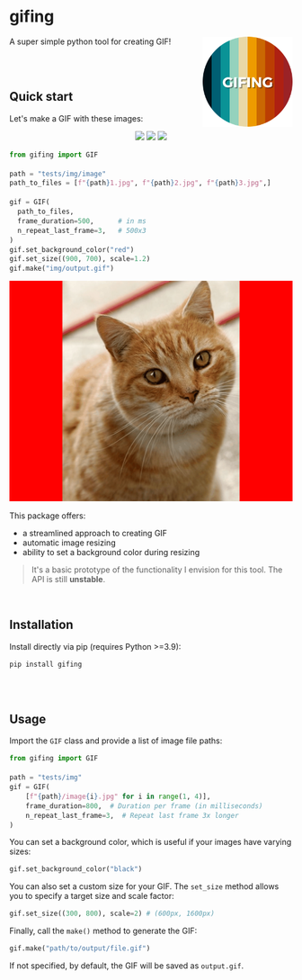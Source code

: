 # gifing

<img src="https://github.com/JosephBARBIERDARNAL/static/blob/main/python-libs/gifing/image.png?raw=true" alt="pypalettes logo" align="right" width="160px"/>

A super simple python tool for creating GIF!

<br><br>

## Quick start

Let's make a GIF with these images:

<p align="center">
  <img src="https://github.com/y-sunflower/gifing/blob/main/tests/img/image2.jpg?raw=true" width="25%" />
  <img src="https://github.com/y-sunflower/gifing/blob/main/tests/img/image1.jpg?raw=true" width="25%" />
  <img src="https://github.com/y-sunflower/gifing/blob/main/tests/img/image3.jpg?raw=true" width="25%" />
</p>

```python
from gifing import GIF

path = "tests/img/image"
path_to_files = [f"{path}1.jpg", f"{path}2.jpg", f"{path}3.jpg",]

gif = GIF(
  path_to_files,
  frame_duration=500,      # in ms
  n_repeat_last_frame=3,   # 500x3
)
gif.set_background_color("red")
gif.set_size((900, 700), scale=1.2)
gif.make("img/output.gif")
```

![](https://github.com/y-sunflower/gifing/blob/main/img/output.gif?raw=true)

This package offers:

- a streamlined approach to creating GIF
- automatic image resizing
- ability to set a background color during resizing

> It's a basic prototype of the functionality I envision for this tool. The API is still **unstable**.

<br>

## Installation

Install directly via pip (requires Python >=3.9):

```bash
pip install gifing
```

<br><br>

## Usage

Import the `GIF` class and provide a list of image file paths:

```python
from gifing import GIF

path = "tests/img"
gif = GIF(
    [f"{path}/image{i}.jpg" for i in range(1, 4)],
    frame_duration=800,  # Duration per frame (in milliseconds)
    n_repeat_last_frame=3,  # Repeat last frame 3x longer
)
```

You can set a background color, which is useful if your images have varying sizes:

```python
gif.set_background_color("black")
```

You can also set a custom size for your GIF. The `set_size` method allows you to specify a target size and scale factor:

```python
gif.set_size((300, 800), scale=2) # (600px, 1600px)
```

Finally, call the `make()` method to generate the GIF:

```python
gif.make("path/to/output/file.gif")
```

If not specified, by default, the GIF will be saved as `output.gif`.
